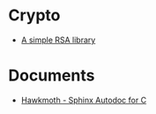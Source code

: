 
# Crypto

- [A simple RSA library](https://github.com/refrepo/RSA)

# Documents

- [Hawkmoth - Sphinx Autodoc for C](https://github.com/refrepo/hawkmoth)

